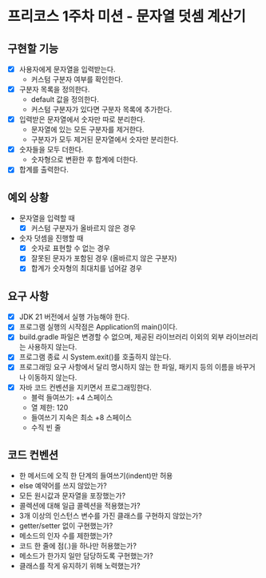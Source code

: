 # 프리코스 1주차 미션 - 문자열 덧셈 계산기

## 구현할 기능
- [x] 사용자에게 문자열을 입력받는다.
  - 커스텀 구분자 여부를 확인한다.
- [x] 구분자 목록을 정의한다.
  - default 값을 정의한다.
  - 커스텀 구분자가 있다면 구분자 목록에 추가한다.
- [x] 입력받은 문자열에서 숫자만 따로 분리한다.
  - 문자열에 있는 모든 구분자를 제거한다.
  - 구분자가 모두 제거된 문자열에서 숫자만 분리한다.
- [x] 숫자들을 모두 더한다.
  - 숫자형으로 변환한 후 합계에 더한다.
- [x] 합계를 출력한다.

## 예외 상황
- 문자열을 입력할 때
  - [x] 커스텀 구분자가 올바르지 않은 경우
- 숫자 덧셈을 진행할 때
  - [x] 숫자로 표현할 수 없는 경우
  - [x] 잘못된 문자가 포함된 경우 (올바르지 않은 구분자)
  - [x] 합계가 숫자형의 최대치를 넘어갈 경우

## 요구 사항
- [x] JDK 21 버전에서 실행 가능해야 한다.
- [x] 프로그램 실행의 시작점은 Application의 main()이다.
- [x] build.gradle 파일은 변경할 수 없으며, 제공된 라이브러리 이외의 외부 라이브러리는 사용하지 않는다.
- [x] 프로그램 종료 시 System.exit()를 호출하지 않는다.
- [x] 프로그래밍 요구 사항에서 달리 명시하지 않는 한 파일, 패키지 등의 이름을 바꾸거나 이동하지 않는다.
- [x] 자바 코드 컨벤션을 지키면서 프로그래밍한다.
  - 블럭 들여쓰기: +4 스페이스
  - 열 제한: 120
  - 들여쓰기 지속은 최소 +8 스페이스
  - 수직 빈 줄

## 코드 컨벤션
- 한 메서드에 오직 한 단계의 들여쓰기(indent)만 허용
- else 예약어를 쓰지 않았는가?
- 모든 원시값과 문자열을 포장했는가?
- 콜렉션에 대해 일급 콜렉션을 적용했는가?
- 3개 이상의 인스턴스 변수를 가진 클래스를 구현하지 않았는가?
- getter/setter 없이 구현했는가?
- 메소드의 인자 수를 제한했는가?
- 코드 한 줄에 점(.)을 하나만 허용했는가?
- 메소드가 한가지 일만 담당하도록 구현했는가?
- 클래스를 작게 유지하기 위해 노력했는가?
